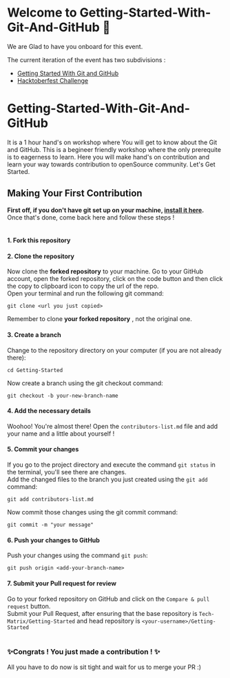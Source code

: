 # Welcome to Getting-Started-With-Git-And-GitHub 🎉

We are Glad to have you onboard for this event.

The current iteration of the event has two subdivisions :
* [Getting Started With Git and GitHub]()
* [Hacktoberfest Challenge](https://hacktoberfest.digitalocean.com)

# Getting-Started-With-Git-And-GitHub

It is a 1 hour hand's on workshop where You will get to know about the Git and GitHub. This is a begineer friendly workshop where the only prerequite is to eagerness to learn. Here you will make hand's on contribution and learn your way towards contribution to openSource community. Let's Get Started.

## Making Your First Contribution

**First off, if you don't have git set up on your machine, [install it here](https://docs.github.com/en/get-started/quickstart/set-up-git).** <br/>
Once that's done, come back here and follow these steps ! <br /><br />

   #### 1. Fork this repository
   #### 2. Clone the repository
  Now clone the **forked repository** to your machine. Go to your GitHub account, open the forked repository, click on the code button and then click the copy to clipboard icon to copy the url of the repo. <br />
  Open your terminal and run the following git command:<br />
   ```
   git clone <url you just copied>
   ```
Remember to clone **your forked repository** , not the original one.

#### 3. Create a branch

Change to the repository directory on your computer (if you are not already there):<br />
   ```
   cd Getting-Started
   ```
   
   Now create a branch using the git checkout command: <br />
   ```
   git checkout -b your-new-branch-name
   ```
   
 #### 4. Add the necessary details
   
   Woohoo! You're almost there! Open the `contributors-list.md` file and add your name and a little about yourself ! <br />
   
#### 5. Commit your changes

If you go to the project directory and execute the command `git status` in the terminal, you'll see there are changes. <br />
   Add the changed files to the branch you just created using the `git add` command: <br />
   ```
   git add contributors-list.md
   ```

   Now commit those changes using the git commit command:
   ```
   git commit -m "your message"
   ```
   
#### 6. Push your changes to GitHub

Push your changes using the command `git push`:
   ```
   git push origin <add-your-branch-name>
   ```
   
 #### 7. Submit your Pull request for review
 
 Go to your forked repository on GitHub and click on the `Compare & pull request` button. <br />
 Submit your Pull Request, after ensuring that the base repository is `Tech-Matrix/Getting-Started` and head repository is  `<your-username>/Getting-Started` <br/><br />
 
  ### ✨Congrats ! You just made a contribution ! ✨
   All you have to do now is sit tight and wait for us to merge your PR :)
